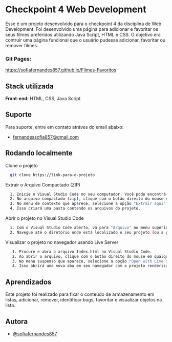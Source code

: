 
# Checkpoint 4 Web Development

Esse é um projeto desenvolvido para o checkpoint 4 da disciplina de Web Development. Foi desenvolvido uma página para adicionar e favoritar os seus filmes preferidos utilizando Java Script, HTML e CSS. 
O objetivo era contruir uma página funcional que o usuário pudesse adicionar, favoritar ou remover filmes. 
### Git Pages:
https://sofiafernandes857.github.io/Filmes-Favoritos

## Stack utilizada

**Front-end:** HTML, CSS, Java Script


## Suporte

Para suporte, entre em contato atráves do email abaixo: 

- fernandessofia857@gmail.com


## Rodando localmente

Clone o projeto

```bash
  git clone https://link-para-o-projeto
```

Extrair o Arquivo Compactado (ZIP)

```bash
  1. Inicie o Visual Studio Code no seu computador. Você pode encontrá-lo no menu de aplicativos ou na barra de tarefas, dependendo do seu sistema operacional.
  2. No arquivo compactado (zip), clique com o botão direito do mouse no arquivo zip.
  3. No menu de contexto que aparece, selecione a opção "Extrair aqui" ou "Extrair tudo" (as opções exatas podem variar dependendo do sistema operacional).
  4. Isso criará uma pasta contendo os arquivos do projeto.

```

Abrir o projeto no Visual Studio Code

```bash
  1. Com o Visual Studio Code aberto, vá para "Arquivo" no menu superior esquerdo e selecione "Abrir Pasta...".
  2. Navegue até o diretório onde está localizado o seu projeto (ou a pasta que você extraiu do arquivo zip) e clique em "Selecionar Pasta" para abrir.
```

Visualizar o projeto no navegador usando Live Server

```bash
   1. Procure e abra o arquivo Index.html no Visual Studio Code.
   2. Ao abrir o arquivo, clique com o botão direito do mouse em qualquer área do código.
   3. No menu suspenso que aparece, selecione a opção "Open with Live Server".
   4. Isso abrirá uma nova aba em seu navegador com o projeto renderizado.
```


## Aprendizados

Este projeto foi realizado para fixar o conteúdo de armazenamento em listas, adicionar, remover, identificar bugs, favoritar e visualizar objetos na lista. 


## Autora
- [@sofiafernandes857](https://github.com/sofiafernandes857)


